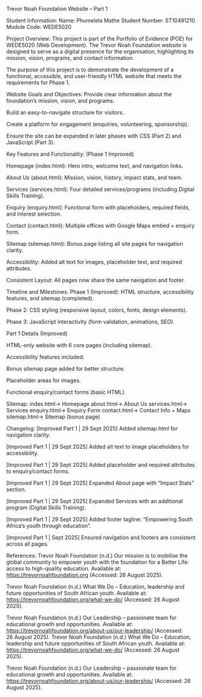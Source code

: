 Trevor Noah Foundation Website – Part 1


Student Information:
Name: Phumelela Mathe
Student Number: ST10491210
Module Code: WEDE5020


Project Overview:
This project is part of the Portfolio of Evidence (POE) for WEDE5020 (Web Development). The Trevor Noah Foundation website is designed to serve as a digital presence for the organisation, highlighting its mission, vision, programs, and contact information.

The purpose of this project is to demonstrate the development of a functional, accessible, and user-friendly HTML website that meets the requirements for Phase 1.


Website Goals and Objectives:
Provide clear information about the foundation’s mission, vision, and programs.

Build an easy-to-navigate structure for visitors.

Create a platform for engagement (enquiries, volunteering, sponsorship).

Ensure the site can be expanded in later phases with CSS (Part 2) and JavaScript (Part 3).


Key Features and Functionality: (Phase 1 Improved)

Homepage (index.html): Hero intro, welcome text, and navigation links.

About Us (about.html): Mission, vision, history, impact stats, and team.

Services (services.html): Four detailed services/programs (including Digital Skills Training).

Enquiry (enquiry.html): Functional form with placeholders, required fields, and interest selection.

Contact (contact.html): Multiple offices with Google Maps embed + enquiry form.

Sitemap (sitemap.html): Bonus page listing all site pages for navigation clarity.

Accessibility: Added alt text for images, placeholder text, and required attributes.

Consistent Layout: All pages now share the same navigation and footer.


Timeline and Milestones:
Phase 1 (Improved): HTML structure, accessibility features, and sitemap (completed).

Phase 2: CSS styling (responsive layout, colors, fonts, design elements).

Phase 3: JavaScript interactivity (form validation, animations, SEO).

Part 1 Details (Improved)

HTML-only website with 6 core pages (including sitemap).

Accessibility features included.

Bonus sitemap page added for better structure.

Placeholder areas for images.

Functional enquiry/contact forms (basic HTML).

Sitemap:
index.html→ Homepage
about.html→ About Us
services.html→ Services
enquiry.html→ Enquiry Form
contact.html→ Contact Info + Maps
sitemap.html→ Sitemap (bonus page)

Changelog:
[Improved Part 1 | 29 Sept 2025] Added sitemap.html for navigation clarity.

[Improved Part 1 | 29 Sept 2025] Added alt text to image placeholders for accessibility.

[Improved Part 1 | 29 Sept 2025] Added placeholder and required attributes to enquiry/contact forms.

[Improved Part 1 | 29 Sept 2025] Expanded About page with “Impact Stats” section.

[Improved Part 1 | 29 Sept 2025] Expanded Services with an additional program (Digital Skills Training).

[Improved Part 1 | 29 Sept 2025] Added footer tagline: “Empowering South Africa’s youth through education”.

[Improved Part 1 | Sept 2025] Ensured navigation and footers are consistent across all pages.


References:
Trevor Noah Foundation (n.d.) Our mission is to mobilise the global community to empower youth with the foundation for a Better Life: access to high-quality education. Available at: https://trevornoahfoundation.org (Accessed: 26 August 2025).

Trevor Noah Foundation (n.d.) What We Do – Education, leadership and future opportunities of South African youth. Available at: https://trevornoahfoundation.org/what-we-do/ (Accessed: 26 August 2025).

Trevor Noah Foundation (n.d.) Our Leadership – passionate team for educational growth and opportunities. Available at: https://trevornoahfoundation.org/about-us/our-leadership/ (Accessed: 26 August 2025).
Trevor Noah Foundation (n.d.) What We Do – Education, leadership and future opportunities of South African youth. Available at: https://trevornoahfoundation.org/what-we-do/ (Accessed: 26 August 2025).

Trevor Noah Foundation (n.d.) Our Leadership – passionate team for educational growth and opportunities. Available at: https://trevornoahfoundation.org/about-us/our-leadership/ (Accessed: 26 August 2025).
